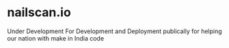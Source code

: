 # nailscan.io
Under Development For Development and Deployment publically for helping our nation with make in India code
